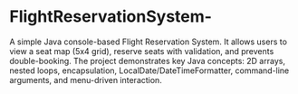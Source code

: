 # FlightReservationSystem-
A simple Java console-based Flight Reservation System.   It allows users to view a seat map (5x4 grid), reserve seats with validation, and prevents double-booking.   The project demonstrates key Java concepts: 2D arrays, nested loops, encapsulation, LocalDate/DateTimeFormatter, command-line arguments, and menu-driven interaction.
